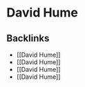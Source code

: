 # David Hume



<a id="org21c7a3d"></a>

## Backlinks

-   [[David Hume]]
-   [[David Hume]]
-   [[David Hume]]
-   [[David Hume]]
